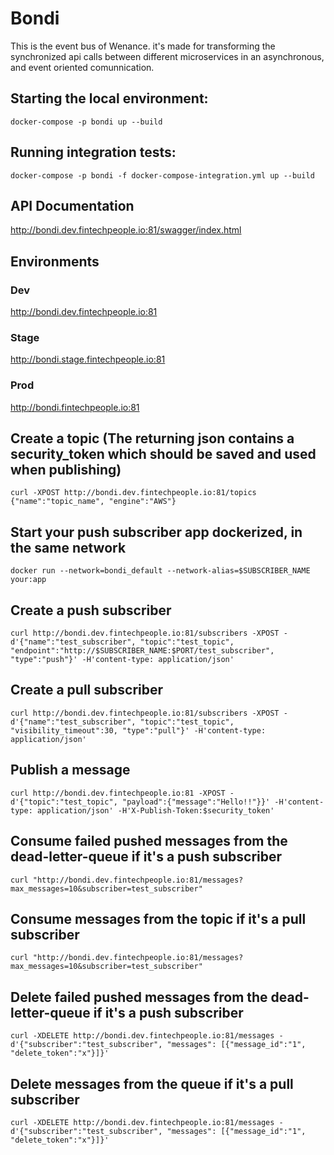 # Bondi

This is the event bus of Wenance. it's made for transforming the synchronized api calls between different microservices in an asynchronous, and event oriented comunnication.

## Starting the local environment:
```
docker-compose -p bondi up --build
```

## Running integration tests:
```
docker-compose -p bondi -f docker-compose-integration.yml up --build
```

## API Documentation
http://bondi.dev.fintechpeople.io:81/swagger/index.html

## Environments

### Dev
http://bondi.dev.fintechpeople.io:81
### Stage
http://bondi.stage.fintechpeople.io:81
### Prod
http://bondi.fintechpeople.io:81

## Create a topic (The returning json contains a security_token which should be saved and used when publishing)
```
curl -XPOST http://bondi.dev.fintechpeople.io:81/topics {"name":"topic_name", "engine":"AWS"}
```

## Start your push subscriber app dockerized, in the same network
```
docker run --network=bondi_default --network-alias=$SUBSCRIBER_NAME your:app  
```
## Create a push subscriber
```
curl http://bondi.dev.fintechpeople.io:81/subscribers -XPOST -d'{"name":"test_subscriber", "topic":"test_topic", "endpoint":"http://$SUBSCRIBER_NAME:$PORT/test_subscriber", "type":"push"}' -H'content-type: application/json'
```

## Create a pull subscriber
```
curl http://bondi.dev.fintechpeople.io:81/subscribers -XPOST -d'{"name":"test_subscriber", "topic":"test_topic", "visibility_timeout":30, "type":"pull"}' -H'content-type: application/json'
```

## Publish a message
```
curl http://bondi.dev.fintechpeople.io:81 -XPOST -d'{"topic":"test_topic", "payload":{"message":"Hello!!"}}' -H'content-type: application/json' -H'X-Publish-Token:$security_token'
```
## Consume failed pushed messages from the dead-letter-queue if it's a push subscriber
```
curl "http://bondi.dev.fintechpeople.io:81/messages?max_messages=10&subscriber=test_subscriber"
```
## Consume messages from the topic if it's a pull subscriber
```
curl "http://bondi.dev.fintechpeople.io:81/messages?max_messages=10&subscriber=test_subscriber"
```

## Delete failed pushed messages from the dead-letter-queue if it's a push subscriber
```
curl -XDELETE http://bondi.dev.fintechpeople.io:81/messages -d'{"subscriber":"test_subscriber", "messages": [{"message_id":"1", "delete_token":"x"}]}'
```

## Delete messages from the queue if it's a pull subscriber
```
curl -XDELETE http://bondi.dev.fintechpeople.io:81/messages -d'{"subscriber":"test_subscriber", "messages": [{"message_id":"1", "delete_token":"x"}]}'
```

